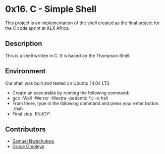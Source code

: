 # 0x16. C - Simple Shell

This project is an implementation of the shell created as the final project for the C code sprint at ALX Africa.

## Description

This is a shell written in C. It is based on the Thompson Shell.

## Environment

Our shell was built and tested on Ubuntu 14.04 LTS

- Create an executable by running the following command:
- gcc -Wall -Werror -Wextra -pedantic *.c -o hsh
- From there, type in the following command and press your enter button.
./hsh
- Final step: ENJOY!

## Contributors 

- [Samuel Nwachukwu](https://github.com/nwachukwusamuel)
- [Grace Omoleye](https://github.com/graceomole)
